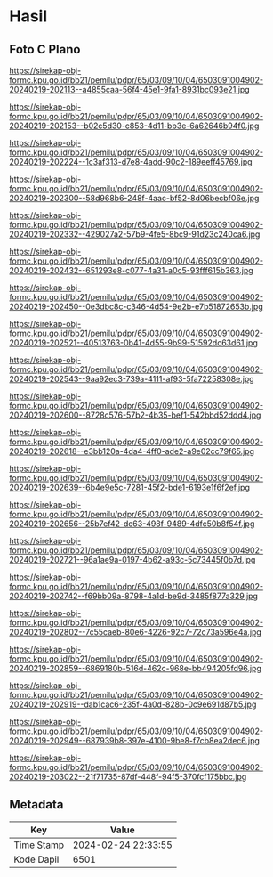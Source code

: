 # Hasil

## Foto C Plano

https://sirekap-obj-formc.kpu.go.id/bb21/pemilu/pdpr/65/03/09/10/04/6503091004902-20240219-202113--a4855caa-56f4-45e1-9fa1-8931bc093e21.jpg

https://sirekap-obj-formc.kpu.go.id/bb21/pemilu/pdpr/65/03/09/10/04/6503091004902-20240219-202153--b02c5d30-c853-4d11-bb3e-6a62646b94f0.jpg

https://sirekap-obj-formc.kpu.go.id/bb21/pemilu/pdpr/65/03/09/10/04/6503091004902-20240219-202224--1c3af313-d7e8-4add-90c2-189eeff45769.jpg

https://sirekap-obj-formc.kpu.go.id/bb21/pemilu/pdpr/65/03/09/10/04/6503091004902-20240219-202300--58d968b6-248f-4aac-bf52-8d06becbf06e.jpg

https://sirekap-obj-formc.kpu.go.id/bb21/pemilu/pdpr/65/03/09/10/04/6503091004902-20240219-202332--429027a2-57b9-4fe5-8bc9-91d23c240ca6.jpg

https://sirekap-obj-formc.kpu.go.id/bb21/pemilu/pdpr/65/03/09/10/04/6503091004902-20240219-202432--651293e8-c077-4a31-a0c5-93fff615b363.jpg

https://sirekap-obj-formc.kpu.go.id/bb21/pemilu/pdpr/65/03/09/10/04/6503091004902-20240219-202450--0e3dbc8c-c346-4d54-9e2b-e7b51872653b.jpg

https://sirekap-obj-formc.kpu.go.id/bb21/pemilu/pdpr/65/03/09/10/04/6503091004902-20240219-202521--40513763-0b41-4d55-9b99-51592dc63d61.jpg

https://sirekap-obj-formc.kpu.go.id/bb21/pemilu/pdpr/65/03/09/10/04/6503091004902-20240219-202543--9aa92ec3-739a-4111-af93-5fa72258308e.jpg

https://sirekap-obj-formc.kpu.go.id/bb21/pemilu/pdpr/65/03/09/10/04/6503091004902-20240219-202600--8728c576-57b2-4b35-bef1-542bbd52ddd4.jpg

https://sirekap-obj-formc.kpu.go.id/bb21/pemilu/pdpr/65/03/09/10/04/6503091004902-20240219-202618--e3bb120a-4da4-4ff0-ade2-a9e02cc79f65.jpg

https://sirekap-obj-formc.kpu.go.id/bb21/pemilu/pdpr/65/03/09/10/04/6503091004902-20240219-202639--6b4e9e5c-7281-45f2-bde1-6193e1f6f2ef.jpg

https://sirekap-obj-formc.kpu.go.id/bb21/pemilu/pdpr/65/03/09/10/04/6503091004902-20240219-202656--25b7ef42-dc63-498f-9489-4dfc50b8f54f.jpg

https://sirekap-obj-formc.kpu.go.id/bb21/pemilu/pdpr/65/03/09/10/04/6503091004902-20240219-202721--96a1ae9a-0197-4b62-a93c-5c73445f0b7d.jpg

https://sirekap-obj-formc.kpu.go.id/bb21/pemilu/pdpr/65/03/09/10/04/6503091004902-20240219-202742--f69bb09a-8798-4a1d-be9d-3485f877a329.jpg

https://sirekap-obj-formc.kpu.go.id/bb21/pemilu/pdpr/65/03/09/10/04/6503091004902-20240219-202802--7c55caeb-80e6-4226-92c7-72c73a596e4a.jpg

https://sirekap-obj-formc.kpu.go.id/bb21/pemilu/pdpr/65/03/09/10/04/6503091004902-20240219-202859--6869180b-516d-462c-968e-bb494205fd96.jpg

https://sirekap-obj-formc.kpu.go.id/bb21/pemilu/pdpr/65/03/09/10/04/6503091004902-20240219-202919--dab1cac6-235f-4a0d-828b-0c9e691d87b5.jpg

https://sirekap-obj-formc.kpu.go.id/bb21/pemilu/pdpr/65/03/09/10/04/6503091004902-20240219-202949--687939b8-397e-4100-9be8-f7cb8ea2dec6.jpg

https://sirekap-obj-formc.kpu.go.id/bb21/pemilu/pdpr/65/03/09/10/04/6503091004902-20240219-203022--21f71735-87df-448f-94f5-370fcf175bbc.jpg


## Metadata

| Key        | Value               |
| ---------- | ------------------- |
| Time Stamp | 2024-02-24 22:33:55 |
| Kode Dapil | 6501                |



